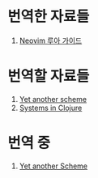 # 번역한 자료들
1. [Neovim 루아 가이드](./nvim-lua-guide-kr.md)


# 번역할 자료들
1. [Yet another scheme](https://www.shido.info/lisp/idx_scm_e.html)
2. [Systems in Clojure](https://grishaev.me/en/clj-book-systems/#more-details-on-systems)


# 번역 중
1. [Yet another Scheme](https://github.com/krapjost/sicp/tree/main/basic/mit-scheme)
